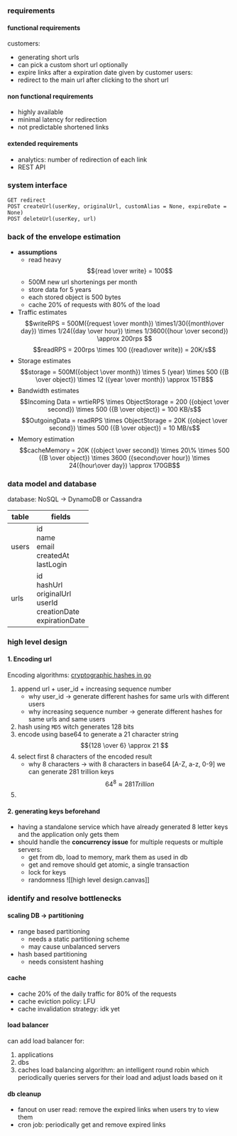 ### requirements
#### functional requirements
customers:
- generating short urls
- can pick a custom short url optionally
- expire links after a expiration date given by customer
users:
- redirect to the main url after clicking to the short url
#### non functional requirements
- highly available
- minimal latency for redirection
- not predictable shortened links
#### extended requirements
- analytics: number of redirection of each link
- REST API
### system interface
```
GET redirect
POST createUrl(userKey, originalUrl, customAlias = None, expireDate = None)
POST deleteUrl(userKey, url)
```
### back of the envelope estimation
- **assumptions**
	- read heavy $${read \over write} = 100$$
	- 500M new url shortenings per month
	- store data for 5 years
	- each stored object is 500 bytes
	- cache 20% of requests with 80% of the load
- Traffic estimates
	$$writeRPS = 500M({request \over month}) \times1/30({month\over day}) \times 1/24({day \over hour}) \times 1/3600({hour \over second}) \approx 200rps $$
	$$readRPS = 200rps \times 100 ({read\over write}) = 20K/s$$
- Storage estimates
$$storage = 500M({object \over month}) \times 5 (year) \times 500 ({B \over object}) \times 12 ({year \over month}) \approx 15TB$$
- Bandwidth estimates
$$Incoming Data = wrtieRPS \times ObjectStorage = 200 ({object \over second}) \times 500 ({B \over object}) = 100 KB/s$$
$$OutgoingData = readRPS \times ObjectStorage = 20K ({object \over second}) \times 500 ({B \over object}) = 10 MB/s$$
- Memory estimation
$$cacheMemory = 20K ({object \over second}) \times 20\% \times 500 ({B \over object}) \times 3600 ({second\over hour}) \times 24({hour\over day}) \approx 170GB$$
### data model and database
database: NoSQL ->  DynamoDB or Cassandra

| table | fields                                                                   |
|-------|--------------------------------------------------------------------------|
| users | id<br>name<br>email<br>createdAt<br>lastLogin                            |
| urls  | id<br>hashUrl<br>originalUrl<br>userId<br>creationDate<br>expirationDate |

### high level design
#### 1. Encoding url
Encoding algorithms: [cryptographic hashes in go](./cryptographic_hash.go)
1. append url + user_id + increasing sequence number
	- why user_id -> generate different hashes for same urls with different users
	- why increasing sequence number -> generate different hashes for same urls and same users
1. hash using `MD5` witch generates 128 bits
2. encode using base64 to generate a 21 character string $${128 \over 6} \approx 21 $$
3. select first 8 characters of the encoded result
	- why 8 characters -> with 8 characters in base64 \[A-Z, a-z, 0-9\] we can generate 281 trillion keys $$64^8 \approx 281 Trillion$$
4. 
#### 2. generating keys beforehand
- having a standalone service which have already generated 8 letter keys and the application only gets them
- should handle the **concurrency issue** for multiple requests or multiple servers:
	- get from db, load to memory, mark them as used in db
	- get and remove should get atomic, a single transaction
	- lock for keys
	- randomness
![[high level design.canvas]]
### identify and resolve bottlenecks
#### scaling DB -> partitioning
- range based partitioning
	- needs a static partitioning scheme
	- may cause unbalanced servers
- hash based partitioning
	- needs consistent hashing
#### cache
- cache 20% of the daily traffic for 80% of the requests
- cache eviction policy: LFU
- cache invalidation strategy: idk yet
#### load balancer
can add load balancer for:
1. applications
2. dbs
3. caches
load balancing algorithm: an intelligent round robin which periodically queries servers for their load and adjust loads based on it
#### db cleanup
- fanout on user read: remove the expired links when users try to view them
- cron job: periodically get and remove expired links